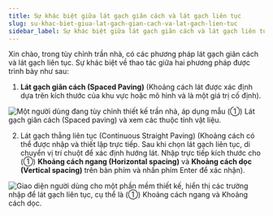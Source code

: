 ```yaml
---
title: Sự khác biệt giữa lát gạch giãn cách và lát gạch liên tục
slug: su-khac-biet-giua-lat-gach-gian-cach-va-lat-gach-lien-tuc
sidebar_label: Sự khác biệt giữa lát gạch giãn cách và lát gạch liên tục
---
```


Xin chào, trong tùy chỉnh trần nhà, có các phương pháp lát gạch giãn cách và lát gạch liên tục. Sự khác biệt về thao tác giữa hai phương pháp được trình bày như sau:

1. **Lát gạch giãn cách (Spaced Paving)** (Khoảng cách lát được xác định dựa trên kích thước của khu vực hoặc mô hình và là một giá trị cố định).

![Một người dùng đang tùy chỉnh thiết kế trần nhà, áp dụng mẫu (①) Lát gạch giãn cách (Spaced paving) và xem các thuộc tính vật liệu.](https://storage.googleapis.com/jegavn_kb/images/af21163d-8ca7-4cc9-85cd-8ab16526f080.png)

2. Lát gạch thẳng liên tục (Continuous Straight Paving) (Khoảng cách có thể được nhập và thiết lập trực tiếp. Sau khi chọn lát gạch liên tục, di chuyển vị trí chuột để xác định hướng lát. Nhập trực tiếp kích thước cho (①) **Khoảng cách ngang (Horizontal spacing)** và **Khoảng cách dọc (Vertical spacing)** trên bàn phím và nhấn phím Enter để xác nhận).

![Giao diện người dùng cho một phần mềm thiết kế, hiển thị các trường nhập để lát gạch liên tục, cụ thể là (①) Khoảng cách ngang và Khoảng cách dọc.](https://storage.googleapis.com/jegavn_kb/images/fb77bce4-f725-4c0c-82ba-667f3e5b5a17.png)